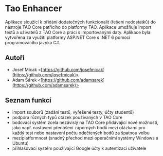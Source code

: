 # Tao Enhancer
Aplikace sloužící k přidání dodatečných funkcionalit (řešení nedostatků) do nástroje TAO Core patřícího do platformy TAO. Aplikace umožňuje import testů a uživatelů z TAO Core a práci s importovanými daty. Aplikace byla vytvořena za využití platformy ASP.NET Core s .NET 6 pomocí programovacího jazyka C#.

## Autoři
- Josef Micak <[https://github.com/josefmicak](https://github.com/josefmicak)>
- Adam Šárek <[https://github.com/adamsarek](https://github.com/adamsarek)>

## Seznam funkcí
- import souborů (zadání testů, vyřešené testy, účty studentů)
- podpora různých typů otázek používaných v TAO Core
- bodovací systém zcela nezávislý na TAO Core přidávající nové možnosti, jako např. nastavení přenášení záporných bodů mezi otázkami pro každý test nebo nastavení počtu odečtených bodů za špatnou volbu
- meziplatformnost (snadný přechod mezi operačními systémy Windows a Ubuntu)
- přihlašovací systém používající Google účty k autentizaci uživatele
